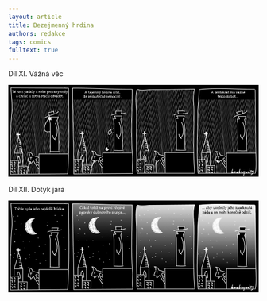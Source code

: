 ```yaml
---
layout: article
title: Bezejmenný hrdina
authors: redakce
tags: comics
fulltext: true
---
```


Díl XI. Vážná věc

<div class="hrdina"><img src="hrdina11.jpg"></div>

Díl XII. Dotyk jara

<div class="hrdina"><img src="hrdina12.jpg"></div>
